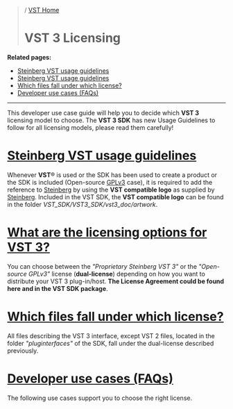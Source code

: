 >/ [VST Home](/Index.md)
>
># VST 3 Licensing

**Related pages:**

- [Steinberg VST usage guidelines](../VST+3+Licensing/Usage+guidelines.md)
- [Steinberg VST usage guidelines](../VST+3+Licensing/Usage+guidelines.md)
- [Which files fall under which license?](../VST+3+Licensing/Which+files+fall+under+which+license.md)
- [Developer use cases (FAQs)](../VST+3+Licensing/Developer+use+cases.md)

---

This developer use case guide will help you to decide which **VST 3** licensing model to choose. The **VST 3 SDK** has new Usage Guidelines to follow for all licensing models, please read them carefully!

# [Steinberg VST usage guidelines](../VST+3+Licensing/Usage+guidelines.md)

Whenever **VST**® is used or the SDK has been used to create a product or the SDK is included (Open-source [GPLv3](https://www.gnu.org/licenses/gpl-3.0.en.html) case), it is required to add the reference to [Steinberg](https://www.steinberg.net/) by using the **VST compatible logo** as supplied by [Steinberg](https://www.steinberg.net/). Included in the VST SDK, the **VST compatible logo** can be found in the folder *VST_SDK/VST3_SDK/vst3_doc/artwork*.

# [What are the licensing options for VST 3?](../VST+3+Licensing/What+are+the+licensing+options.md)

You can choose between the *"Proprietary Steinberg VST 3"* or the *"Open-source GPLv3"* license (**dual-license**) depending on how you want to distribute your VST 3 plug-in/host. **The License Agreement could be found here and in the VST SDK package**.

# [Which files fall under which license?](../VST+3+Licensing/Which+files+fall+under+which+license.md)

All files describing the VST 3 interface, except VST 2 files, located in the folder *"pluginterfaces"* of the SDK, fall under the dual-license described previously.

# [Developer use cases (FAQs)](../VST+3+Licensing/Developer+use+cases.md)
The following use cases support you to choose the right license.

